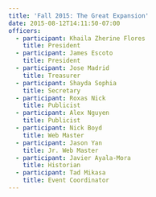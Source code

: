 ```yaml
---
title: 'Fall 2015: The Great Expansion'
date: 2015-08-12T14:11:50-07:00
officers:
  - participant: Khaila Zherine Flores
    title: President
  - participant: James Escoto
    title: President
  - participant: Jose Madrid
    title: Treasurer
  - participant: Shayda Sophia
    title: Secretary
  - participant: Roxas Nick
    title: Publicist
  - participant: Alex Nguyen
    title: Publicist
  - participant: Nick Boyd
    title: Web Master
  - participant: Jason Yan
    title: Jr. Web Master
  - participant: Javier Ayala-Mora
    title: Historian
  - participant: Tad Mikasa
    title: Event Coordinator
---
```

